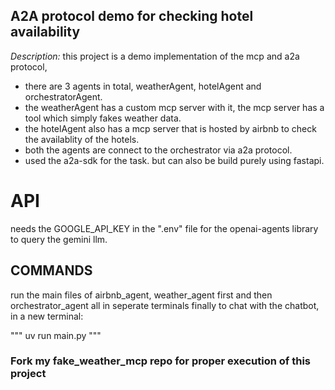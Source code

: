 ## A2A protocol demo for checking hotel availability 

*Description:* this project is a demo implementation of the mcp and a2a protocol, 
- there are 3 agents in total, weatherAgent, hotelAgent and orchestratorAgent.
- the weatherAgent has a custom mcp server with it, the mcp server has a tool which simply fakes weather data.
- the hotelAgent also has a mcp server that is hosted by airbnb to check the availablity of the hotels.
- both the agents are connect to the orchestrator via a2a protocol.
- used the a2a-sdk for the task. but can also be build purely using fastapi.

# API
needs the GOOGLE_API_KEY in the ".env" file for the openai-agents library to query the gemini llm.


##  COMMANDS
run the main files of airbnb_agent, weather_agent first and then orchestrator_agent all in seperate terminals
finally to chat with the chatbot,
in a new terminal:

"""
uv run main.py
"""

### Fork my fake_weather_mcp repo for proper execution of this project






